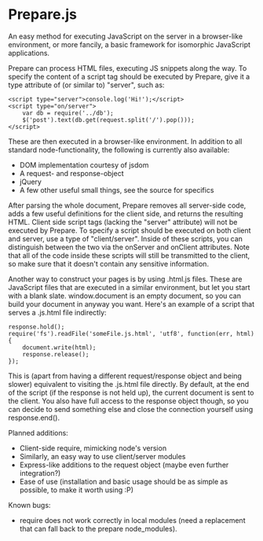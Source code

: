 Prepare.js
==========

An easy method for executing JavaScript on the server in a browser-like
environment, or more fancily, a basic framework for isomorphic JavaScript
applications.

Prepare can process HTML files, executing JS snippets along the way. To specify
the content of a script tag should be executed by Prepare, give it a type
attribute of (or similar to) "server", such as:

    <script type="server">console.log('Hi!');</script>
    <script type="on/server">
        var db = require('../db');
        $('post').text(db.get(request.split('/').pop()));
    </script>

These are then executed in a browser-like environment. In addition to all
standard node-functionality, the following is currently also available:
  - DOM implementation courtesy of jsdom
  - A request- and response-object
  - jQuery
  - A few other useful small things, see the source for specifics

After parsing the whole document, Prepare removes all server-side code, adds a
few useful definitions for the client side, and returns the resulting HTML.
Client side script tags (lacking the "server" attribute) will not be executed by
Prepare. To specify a script should be executed on both client and server,
use a type of "client/server". Inside of these scripts, you can distinguish
between the two via the onServer and onClient attributes. Note that all of the
code inside these scripts will still be transmitted to the client, so make sure
that it doesn't contain any sensitive information.

Another way to construct your pages is by using .html.js files. These are
JavaScript files that are executed in a similar environment, but let you start
with a blank slate. window.document is an empty document, so you can build your
document in anyway you want. Here's an example of a script that serves a .js.html
file indirectly:

    response.hold();
    require('fs').readFile('someFile.js.html', 'utf8', function(err, html) {
        document.write(html);
        response.release();
    });
    
This is (apart from having a different request/response object and being slower)
equivalent to visiting the .js.html file directly. By default, at the end of the
script (if the response is not held up), the current document is sent to the
client. You also have full access to the response object though, so you can decide
to send something else and close the connection yourself using response.end().

Planned additions:
 - Client-side require, mimicking node's version
 - Similarly, an easy way to use client/server modules
 - Express-like additions to the request object (maybe even further integration?)
 - Ease of use (installation and basic usage should be as simple as possible,
   to make it worth using :P)
   
Known bugs:
 - require does not work correctly in local modules (need a replacement that can
   fall back to the prepare node_modules).
